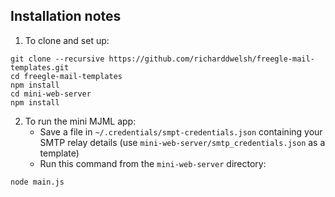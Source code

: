 ## Installation notes

1. To clone and set up:
```
git clone --recursive https://github.com/richarddwelsh/freegle-mail-templates.git
cd freegle-mail-templates
npm install
cd mini-web-server
npm install
```
2. To run the mini MJML app:
   * Save a file in `~/.credentials/smpt-credentials.json` containing your SMTP relay details (use `mini-web-server/smtp_credentials.json` as a template)
   * Run this command from the `mini-web-server` directory:
```
node main.js
```
